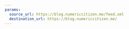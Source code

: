 ```yaml
---
params:
  source_url: https://blog.numericcitizen.me/feed.xml
  destination_url: https://blog.numericcitizen.me/
---
```

